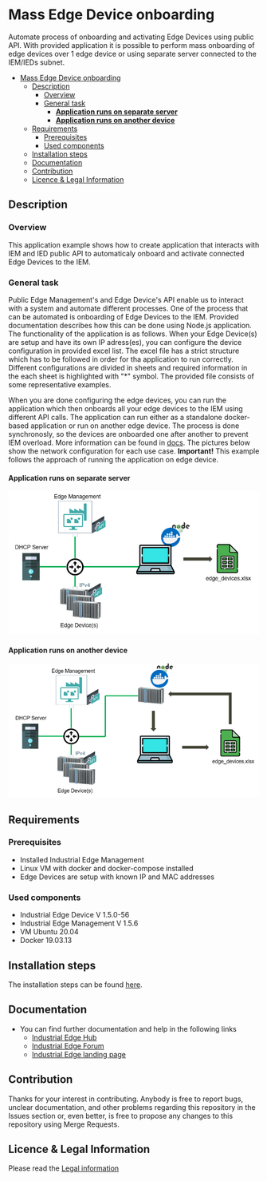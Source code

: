 # Mass Edge Device onboarding

Automate process of onboarding and activating Edge Devices using public API. With provided application it is possible to perform mass onboarding of edge devices over 1 edge device or using separate server connected to the IEM/IEDs subnet.

- [Mass Edge Device onboarding](#mass-edge-device-onboarding)
  - [Description](#description)
    - [Overview](#overview)
    - [General task](#general-task)
      - [**Application runs on separate server**](#application-runs-on-separate-server)
      - [**Application runs on another device**](#application-runs-on-another-device)
  - [Requirements](#requirements)
    - [Prerequisites](#prerequisites)
    - [Used components](#used-components)
  - [Installation steps](#installation-steps)
  - [Documentation](#documentation)
  - [Contribution](#contribution)
  - [Licence & Legal Information](#licence--legal-information)

## Description

### Overview

This application example shows how to create application that interacts with IEM and IED public API to automaticaly onboard and activate connected Edge Devices to the IEM.

### General task

Public Edge Management's and Edge Device's API enable us to interact with a system and automate different processes. One of the process that can be automated is onboarding of Edge Devices to the IEM. Provided documentation describes how this can be done using Node.js application. The functionality of the application is as follows. When your Edge Device(s) are setup and have its own IP adress(es), you can configure the device configuration in provided excel list. The excel file has a strict structure which has to be followed in order for tha application to run correctly. Different configurations are divided in sheets and required information in the each sheet is highlighted with "*" symbol. The provided file consists of some representative examples.

 When you are done configuring the edge devices, you can run the application which then onboards all your edge devices to the IEM using different API calls. The application can run either as a standalone docker-based application or run on another edge device. The process is done synchronosly, so the devices are onboarded one after another to prevent IEM overload. More information can be found in [docs](./docs/). The pictures below show the network configuration for each use case. **Important!** This example follows the approach of running the application on edge device.

#### **Application runs on separate server**

![MassOnboard](./docs/graphics/mass_onboard_server.PNG)
 
#### **Application runs on another device**
 
![MassOnboard](./docs/graphics/mass_onboard_device.PNG)

## Requirements

### Prerequisites

- Installed Industrial Edge Management
- Linux VM with docker and docker-compose installed
- Edge Devices are setup with known IP and MAC addresses


### Used components

- Industrial Edge Device V 1.5.0-56
- Industrial Edge Management V 1.5.6
- VM Ubuntu 20.04
- Docker 19.03.13

## Installation steps

The installation steps can be found [here](docs/Installation.md).

## Documentation

- You can find further documentation and help in the following links
  - [Industrial Edge Hub](https://iehub.eu1.edge.siemens.cloud/#/documentation)
  - [Industrial Edge Forum](https://www.siemens.com/industrial-edge-forum)
  - [Industrial Edge landing page](https://new.siemens.com/global/en/products/automation/topic-areas/industrial-edge/simatic-edge.html)
  
## Contribution
Thanks for your interest in contributing. Anybody is free to report bugs, unclear documentation, and other problems regarding this repository in the Issues section or, even better, is free to propose any changes to this repository using Merge Requests.

## Licence & Legal Information
Please read the [Legal information](LICENSE.md)